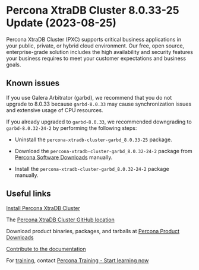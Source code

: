 # Percona XtraDB Cluster 8.0.33-25 Update (2023-08-25)

Percona XtraDB Cluster (PXC) supports critical business applications in your public, private, or hybrid cloud environment. Our free, open source, enterprise-grade solution includes the high availability and security features your business requires to meet your customer expectations and business goals.

## Known issues

If you use Galera Arbitrator (garbd), we recommend that you do not upgrade to 8.0.33 because `garbd-8.0.33` may cause synchronization issues and extensive usage of CPU resources.

If you already upgraded to `garbd-8.0.33`, we recommended downgrading to `garbd-8.0.32-24-2` by performing the following steps:

* Uninstall the `percona-xtradb-cluster-garbd_8.0.33-25` package.

* Download the `percona-xtradb-cluster-garbd_8.0.32-24-2` package from [Percona Software Downloads](https://www.percona.com/downloads) manually.

* Install the `percona-xtradb-cluster-garbd_8.0.32-24-2` package manually.

## Useful links

[Install Percona XtraDB Cluster](https://www.percona.com/doc/percona-xtradb-cluster/8.0/install/index.html)

The [Percona XtraDB Cluster GitHub location](https://github.com/percona/percona-xtradb-cluster)

Download product binaries, packages, and tarballs at [Percona Product Downloads](https://www.percona.com/downloads)

[Contribute to the documentation](https://github.com/percona/pxc-docs/blob/8.0/contributing.md)

For [training](https://www.percona.com/training), contact [Percona Training - Start learning now](https://learn.percona.com/contact-me)
